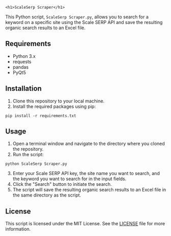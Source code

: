 	<h1>ScaleSerp Scraper</h1>


<p>This Python script, <code>ScaleSerp Scraper.py</code>, allows you to search for a keyword on a specific site using the Scale SERP API and save the resulting organic search results to an Excel file.</p>

<h2>Requirements</h2>

<ul>
	<li>Python 3.x</li>
	<li>requests</li>
	<li>pandas</li>
	<li>PyQt5</li>
</ul>

<h2>Installation</h2>

<ol>
	<li>Clone this repository to your local machine.</li>
	<li>Install the required packages using pip:</li>
</ol>

<pre><code>pip install -r requirements.txt</code></pre>

<h2>Usage</h2>

<ol>
	<li>Open a terminal window and navigate to the directory where you cloned the repository.</li>
	<li>Run the script:</li>
</ol>

<pre><code>python ScaleSerp Scraper.py</code></pre>

<ol start="3">
	<li>Enter your Scale SERP API key, the site name you want to search, and the keyword you want to search for in the input fields.</li>
	<li>Click the "Search" button to initiate the search.</li>
	<li>The script will save the resulting organic search results to an Excel file in the same directory as the script.</li>
</ol>

<h2>License</h2>

<p>This script is licensed under the MIT License. See the <a href="LICENSE">LICENSE</a> file for more information.</p>
